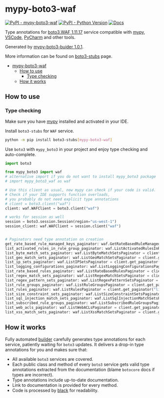 # mypy-boto3-waf

[![PyPI - mypy-boto3-waf](https://img.shields.io/pypi/v/mypy-boto3-waf.svg?color=blue)](https://pypi.org/project/mypy-boto3-waf)
[![PyPI - Python Version](https://img.shields.io/pypi/pyversions/mypy-boto3-waf.svg?color=blue)](https://pypi.org/project/mypy-boto3-waf)
[![Docs](https://img.shields.io/readthedocs/mypy-boto3-builder.svg?color=blue)](https://mypy-boto3-builder.readthedocs.io/)

Type annotations for
[boto3.WAF 1.11.17](https://boto3.amazonaws.com/v1/documentation/api/1.11.17/reference/services/waf.html#WAF) service
compatible with [mypy](https://github.com/python/mypy), [VSCode](https://code.visualstudio.com/),
[PyCharm](https://www.jetbrains.com/pycharm/) and other tools.

Generated by [mypy-boto3-buider 1.0.1](https://github.com/vemel/mypy_boto3_builder).

More information can be found on [boto3-stubs](https://pypi.org/project/boto3-stubs/) page.

- [mypy-boto3-waf](#mypy-boto3-waf)
  - [How to use](#how-to-use)
    - [Type checking](#type-checking)
  - [How it works](#how-it-works)

## How to use

### Type checking

Make sure you have [mypy](https://github.com/python/mypy) installed and activated in your IDE.

Install `boto3-stubs` for `WAF` service.

```bash
python -m pip install boto3-stubs[mypy-boto3-waf]
```

Use `boto3` with `mypy_boto3` in your project and enjoy type checking and auto-complete.

```python
import boto3

from mypy_boto3 import waf
# alternative import if you do not want to install mypy_boto3 package
# import mypy_boto3_waf as waf

# Use this client as usual, now mypy can check if your code is valid.
# Check if your IDE supports function overloads,
# you probably do not need explicit type annotations
# client = boto3.client("waf")
client: waf.WAFClient = boto3.client("waf")

# works for session as well
session = boto3.session.Session(region="us-west-1")
session_client: waf.WAFClient = session.client("waf")


# Paginators need type annotation on creation
get_rate_based_rule_managed_keys_paginator: waf.GetRateBasedRuleManagedKeysPaginator = client.get_paginator("get_rate_based_rule_managed_keys")
list_activated_rules_in_rule_group_paginator: waf.ListActivatedRulesInRuleGroupPaginator = client.get_paginator("list_activated_rules_in_rule_group")
list_byte_match_sets_paginator: waf.ListByteMatchSetsPaginator = client.get_paginator("list_byte_match_sets")
list_geo_match_sets_paginator: waf.ListGeoMatchSetsPaginator = client.get_paginator("list_geo_match_sets")
list_ip_sets_paginator: waf.ListIPSetsPaginator = client.get_paginator("list_ip_sets")
list_logging_configurations_paginator: waf.ListLoggingConfigurationsPaginator = client.get_paginator("list_logging_configurations")
list_rate_based_rules_paginator: waf.ListRateBasedRulesPaginator = client.get_paginator("list_rate_based_rules")
list_regex_match_sets_paginator: waf.ListRegexMatchSetsPaginator = client.get_paginator("list_regex_match_sets")
list_regex_pattern_sets_paginator: waf.ListRegexPatternSetsPaginator = client.get_paginator("list_regex_pattern_sets")
list_rule_groups_paginator: waf.ListRuleGroupsPaginator = client.get_paginator("list_rule_groups")
list_rules_paginator: waf.ListRulesPaginator = client.get_paginator("list_rules")
list_size_constraint_sets_paginator: waf.ListSizeConstraintSetsPaginator = client.get_paginator("list_size_constraint_sets")
list_sql_injection_match_sets_paginator: waf.ListSqlInjectionMatchSetsPaginator = client.get_paginator("list_sql_injection_match_sets")
list_subscribed_rule_groups_paginator: waf.ListSubscribedRuleGroupsPaginator = client.get_paginator("list_subscribed_rule_groups")
list_web_acls_paginator: waf.ListWebACLsPaginator = client.get_paginator("list_web_acls")
list_xss_match_sets_paginator: waf.ListXssMatchSetsPaginator = client.get_paginator("list_xss_match_sets")
```

## How it works

Fully automated [builder](https://github.com/vemel/mypy_boto3_builder) carefully generates
type annotations for each service, patiently waiting for `boto3` updates. It delivers
a drop-in type annotations for you and makes sure that:

- All available `boto3` services are covered.
- Each public class and method of every `boto3` service gets valid type annotations
  extracted from the documentation (blame `botocore` docs if types are incorrect).
- Type annotations include up-to-date documentation.
- Link to documentation is provided for every method.
- Code is processed by [black](https://github.com/psf/black) for readability.